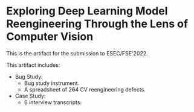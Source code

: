 # Exploring Deep Learning Model Reengineering Through the Lens of Computer Vision

This is the artifact for the submission to ESEC/FSE'2022. 

This artifact includes:
- Bug Study:
  - Bug study instrument.
  - A spreadsheet of 264 CV reengineering defects.
- Case Study:
  - 6 interview transcripts.